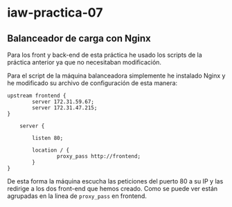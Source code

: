 # iaw-practica-07

## Balanceador de carga con Nginx

Para los front y back-end de esta práctica he usado los scripts de la práctica anterior ya que no necesitaban modificación.

Para el script de la máquina balanceadora simplemente he instalado Nginx y he modificado su archivo de configuración de esta manera:

```
upstream frontend {
        server 172.31.59.67;
        server 172.31.47.215;
}
    
    server {
        
        listen 80;

        location / {
                proxy_pass http://frontend;
        }
}
```

De esta forma la máquina escucha las peticiones del puerto 80 a su IP y las redirige a los dos front-end que hemos creado. Como se puede ver están agrupadas en la linea de `proxy_pass` en frontend.